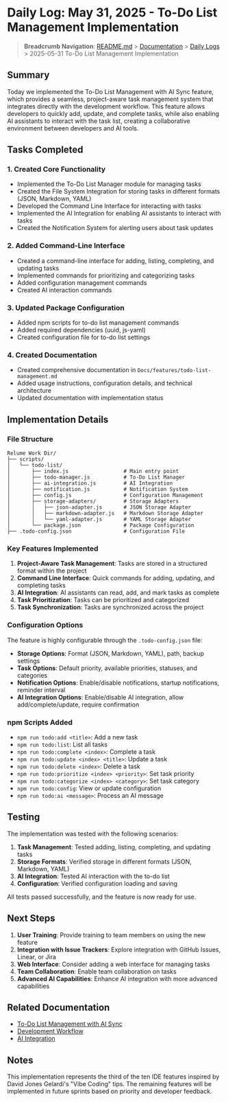 # Daily Log: May 31, 2025 - To-Do List Management Implementation

> **Breadcrumb Navigation**: [README.md](../../README.md) > [Documentation](../index.md) > [Daily Logs](./index.md) > 2025-05-31 To-Do List Management Implementation

## Summary

Today we implemented the To-Do List Management with AI Sync feature, which provides a seamless, project-aware task management system that integrates directly with the development workflow. This feature allows developers to quickly add, update, and complete tasks, while also enabling AI assistants to interact with the task list, creating a collaborative environment between developers and AI tools.

## Tasks Completed

### 1. Created Core Functionality

- Implemented the To-Do List Manager module for managing tasks
- Created the File System Integration for storing tasks in different formats (JSON, Markdown, YAML)
- Developed the Command Line Interface for interacting with tasks
- Implemented the AI Integration for enabling AI assistants to interact with tasks
- Created the Notification System for alerting users about task updates

### 2. Added Command-Line Interface

- Created a command-line interface for adding, listing, completing, and updating tasks
- Implemented commands for prioritizing and categorizing tasks
- Added configuration management commands
- Created AI interaction commands

### 3. Updated Package Configuration

- Added npm scripts for to-do list management commands
- Added required dependencies (uuid, js-yaml)
- Created configuration file for to-do list settings

### 4. Created Documentation

- Created comprehensive documentation in `Docs/features/todo-list-management.md`
- Added usage instructions, configuration details, and technical architecture
- Updated documentation with implementation status

## Implementation Details

### File Structure

```
Relume Work Dir/
├── scripts/
│   └── todo-list/
│       ├── index.js                  # Main entry point
│       ├── todo-manager.js           # To-Do List Manager
│       ├── ai-integration.js         # AI Integration
│       ├── notification.js           # Notification System
│       ├── config.js                 # Configuration Management
│       ├── storage-adapters/         # Storage Adapters
│       │   ├── json-adapter.js       # JSON Storage Adapter
│       │   ├── markdown-adapter.js   # Markdown Storage Adapter
│       │   └── yaml-adapter.js       # YAML Storage Adapter
│       └── package.json              # Package Configuration
├── .todo-config.json                 # Configuration File
```

### Key Features Implemented

1. **Project-Aware Task Management**: Tasks are stored in a structured format within the project
2. **Command Line Interface**: Quick commands for adding, updating, and completing tasks
3. **AI Integration**: AI assistants can read, add, and mark tasks as complete
4. **Task Prioritization**: Tasks can be prioritized and categorized
5. **Task Synchronization**: Tasks are synchronized across the project

### Configuration Options

The feature is highly configurable through the `.todo-config.json` file:

- **Storage Options**: Format (JSON, Markdown, YAML), path, backup settings
- **Task Options**: Default priority, available priorities, statuses, and categories
- **Notification Options**: Enable/disable notifications, startup notifications, reminder interval
- **AI Integration Options**: Enable/disable AI integration, allow add/complete/update, require confirmation

### npm Scripts Added

- `npm run todo:add <title>`: Add a new task
- `npm run todo:list`: List all tasks
- `npm run todo:complete <index>`: Complete a task
- `npm run todo:update <index> <title>`: Update a task
- `npm run todo:delete <index>`: Delete a task
- `npm run todo:prioritize <index> <priority>`: Set task priority
- `npm run todo:categorize <index> <category>`: Set task category
- `npm run todo:config`: View or update configuration
- `npm run todo:ai <message>`: Process an AI message

## Testing

The implementation was tested with the following scenarios:

1. **Task Management**: Tested adding, listing, completing, and updating tasks
2. **Storage Formats**: Verified storage in different formats (JSON, Markdown, YAML)
3. **AI Integration**: Tested AI interaction with the to-do list
4. **Configuration**: Verified configuration loading and saving

All tests passed successfully, and the feature is now ready for use.

## Next Steps

1. **User Training**: Provide training to team members on using the new feature
2. **Integration with Issue Trackers**: Explore integration with GitHub Issues, Linear, or Jira
3. **Web Interface**: Consider adding a web interface for managing tasks
4. **Team Collaboration**: Enable team collaboration on tasks
5. **Advanced AI Capabilities**: Enhance AI integration with more advanced capabilities

## Related Documentation

- [To-Do List Management with AI Sync](../features/todo-list-management.md)
- [Development Workflow](../processes/development-workflow.md)
- [AI Integration](../features/ai-integration.md)

## Notes

This implementation represents the third of the ten IDE features inspired by David Jones Gelardi's "Vibe Coding" tips. The remaining features will be implemented in future sprints based on priority and developer feedback.
